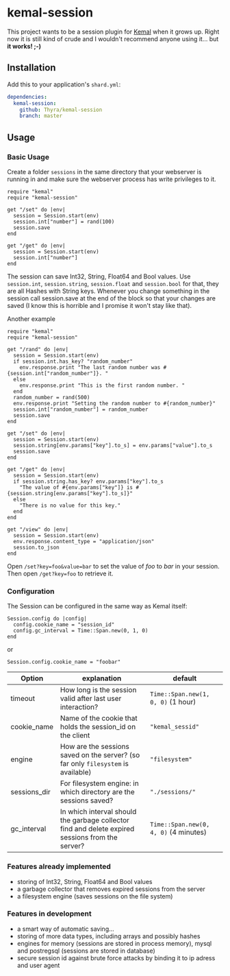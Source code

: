 # kemal-session

This project wants to be a session plugin for [Kemal](https://github.com/sdogruyol/kemal) when it grows up. Right now it is still kind of crude and I wouldn't recommend anyone using it... but **it works! ;-)**

## Installation


Add this to your application's `shard.yml`:

```yaml
dependencies:
  kemal-session:
    github: Thyra/kemal-session
    branch: master
```


## Usage

### Basic Usage
Create a folder ```sessions``` in the same directory that your webserver is running in and make sure the webserver process has write privileges to it.
```crystal
require "kemal"
require "kemal-session"

get "/set" do |env|
  session = Session.start(env)
  session.int["number"] = rand(100)
  session.save
end

get "/get" do |env|
  session = Session.start(env)
  session.int["number"]
end
```
The session can save Int32, String, Float64 and Bool values. Use ```session.int```, ```session.string```, ```session.float``` and ```session.bool``` for that, they are all Hashes with String keys.
Whenever you change something in the session call session.save at the end of the block so that your changes are saved (I know this is horrible and I promise it won't stay like that).

Another example
```crystal
require "kemal"
require "kemal-session"

get "/rand" do |env|
  session = Session.start(env)
  if session.int.has_key? "random_number"
    env.response.print "The last random number was #{session.int["random_number"]}. "
  else
    env.response.print "This is the first random number. "
  end
  random_number = rand(500)
  env.response.print "Setting the random number to #{random_number}"
  session.int["random_number"] = random_number
  session.save
end

get "/set" do |env|
  session = Session.start(env)
  session.string[env.params["key"].to_s] = env.params["value"].to_s
  session.save
end

get "/get" do |env|
  session = Session.start(env)
  if session.string.has_key? env.params["key"].to_s
    "The value of #{env.params["key"]} is #{session.string[env.params["key"].to_s]}"
  else
    "There is no value for this key."
  end
end

get "/view" do |env|
  session = Session.start(env)
  env.response.content_type = "application/json"
  session.to_json
end
```
Open ```/set?key=foo&value=bar``` to set the value of *foo* to *bar* in your session. Then open ```/get?key=foo``` to retrieve it.

### Configuration

The Session can be configured in the same way as Kemal itself:
```crystal
Session.config do |config|
  config.cookie_name = "session_id"
  config.gc_interval = Time::Span.new(0, 1, 0)
end
```
or
```crystal
Session.config.cookie_name = "foobar"
```

| Option  | explanation | default |
|---|---|---|
| timeout | How long is the session valid after last user interaction?  | ```Time::Span.new(1, 0, 0)``` (1 hour)  |
| cookie_name | Name of the cookie that holds the session_id on the client | ```"kemal_sessid"``` |
| engine | How are the sessions saved on the server? (so far only ```filesystem``` is available) | ```"filesystem"``` |
| sessions_dir | For filesystem engine: in which directory are the sessions saved? | ```"./sessions/"``` |
| gc_interval | In which interval should the garbage collector find and delete expired sessions from the server?  | ```Time::Span.new(0, 4, 0)``` (4 minutes)  |

### Features already implemented
- storing of Int32, String, Float64 and Bool values
- a garbage collector that removes expired sessions from the server
- a filesystem engine (saves sessions on the file system)

### Features in development
- a smart way of automatic saving...
- storing of more data types, including arrays and possibly hashes
- engines for memory (sessions are stored in process memory), mysql and postregsql (sessions are stored in database)
- secure session id against brute force attacks by binding it to ip adress and user agent
